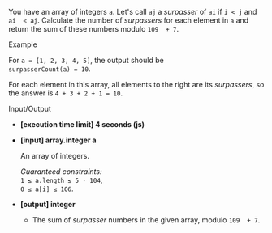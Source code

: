 
You have an array of integers  `a`. Let's call  `aj`  a  _surpasser_  of  `ai`  if  `i < j`  and  `ai  < aj`. Calculate the number of  _surpassers_  for each element in  `a`  and return the sum of these numbers modulo  `109  + 7`.

Example

For  `a = [1, 2, 3, 4, 5]`, the output should be  
`surpasserCount(a) = 10`.

For each element in this array, all elements to the right are its  _surpassers_, so the answer is  `4 + 3 + 2 + 1 = 10`.

Input/Output

-   **[execution time limit] 4 seconds (js)**
    
-   **[input] array.integer a**
    
    An array of integers.
    
    _Guaranteed constraints:_  
    `1 ≤ a.length ≤ 5 · 104`,  
    `0 ≤ a[i] ≤ 106`.
    
-   **[output] integer**
    
    -   The sum of  _surpasser_  numbers in the given array, modulo  `109  + 7`.